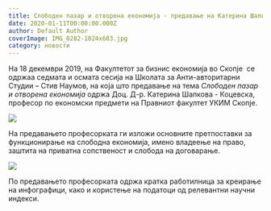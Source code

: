 ```yaml
---
title: Слободен пазар и отворена економија - предавање на Катерина Шапкова Коцевска
date: 2020-01-11T00:00:00.000Z
author: Default Author
coverImage: IMG_0282-1024x683.jpg
category: новости
---
```


На 18 декември 2019, на Факултетот за бизнис економија во Скопје  се одржаа седмата и осмата сесија на Школата за Анти-авторитарни Студии – Стив Наумов, на која што предавање на тема _Слободен пазар и отворена економија_ одржа Доц. Д-р. Катерина Шапкова - Коцевска, професор по економски предмети на Правниот факултет УКИМ Скопје.

![](http://libertaniabackup.local/wp-content/uploads/2020/01/IMG_0281-1024x683.jpg)

На предавањето професорката ги изложи основните претпоставки за функционирање на слободна економија, имено владеење на право, заштита на приватна сопственост и слобода на договарање.

![](http://libertaniabackup.local/wp-content/uploads/2020/01/IMG_0282-1024x683.jpg)

По предавањето професорката одржа кратка работилница за креирање на инфографици, како и користење на податоци од релевантни научни индекси.
